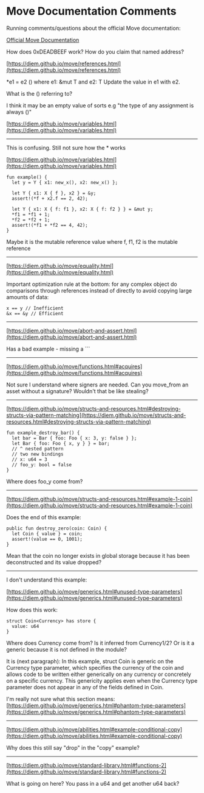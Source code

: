 # Move Documentation Comments

Running comments/questions about the official Move documentation:

[Official Move Documentation](https://diem.github.io/move/)

How does 0xDEADBEEF work? How do you claim that named address?

[https://diem.github.io/move/references.html](https://diem.github.io/move/references.html)

\*e1 = e2 () where e1: &mut T and e2: T Update the value in e1 with e2.

What is the () referring to?

I think it may be an empty value of sorts
e.g "the type of any assignment is always ()"

[https://diem.github.io/move/variables.html](https://diem.github.io/move/variables.html)

---

This is confusing. Still not sure how the \* works

[https://diem.github.io/move/variables.html](https://diem.github.io/move/variables.html)

```move
fun example() {
  let y = Y { x1: new_x(), x2: new_x() };

  let Y { x1: X { f }, x2 } = &y;
  assert!(*f + x2.f == 2, 42);

  let Y { x1: X { f: f1 }, x2: X { f: f2 } } = &mut y;
  *f1 = *f1 + 1;
  *f2 = *f2 + 1;
  assert!(*f1 + *f2 == 4, 42);
}
```

Maybe it is the mutable reference value where f, f1, f2 is the mutable reference

---

[https://diem.github.io/move/equality.html](https://diem.github.io/move/equality.html)

Important optimization rule at the bottom: for any complex object do comparisons through references instead of directly to avoid copying large amounts of data:

```
x == y // Inefficient
&x == &y // Efficient
```

---

[https://diem.github.io/move/abort-and-assert.html](https://diem.github.io/move/abort-and-assert.html)

Has a bad example - missing a ```

---

[https://diem.github.io/move/functions.html#acquires](https://diem.github.io/move/functions.html#acquires)

Not sure I understand where signers are needed. Can you move_from an asset without a signature? Wouldn't that be like stealing?

---

[https://diem.github.io/move/structs-and-resources.html#destroying-structs-via-pattern-matching](https://diem.github.io/move/structs-and-resources.html#destroying-structs-via-pattern-matching)

```move
fun example_destroy_bar() {
  let bar = Bar { foo: Foo { x: 3, y: false } };
  let Bar { foo: Foo { x, y } } = bar;
  // ^ nested pattern
  // two new bindings
  // x: u64 = 3
  // foo_y: bool = false
}
```

Where does foo_y come from?

---

[https://diem.github.io/move/structs-and-resources.html#example-1-coin](https://diem.github.io/move/structs-and-resources.html#example-1-coin)

Does the end of this example:

```move
public fun destroy_zero(coin: Coin) {
  let Coin { value } = coin;
  assert!(value == 0, 1001);
}
```

Mean that the coin no longer exists in global storage because it has been deconstructed and its value dropped?

---

I don't understand this example:

[https://diem.github.io/move/generics.html#unused-type-parameters](https://diem.github.io/move/generics.html#unused-type-parameters)

How does this work:

```move
struct Coin<Currency> has store {
  value: u64
}
```

Where does Currency come from? Is it inferred from Currency1/2? Or is it a generic because it is not defined in the module?

It is (next paragraph): In this example, struct Coin<Currency> is generic on the Currency type parameter, which specifies the currency of the coin and allows code to be written either generically on any currency or concretely on a specific currency. This genericity applies even when the Currency type parameter does not appear in any of the fields defined in Coin.

I'm really not sure what this section means:
[https://diem.github.io/move/generics.html#phantom-type-parameters](https://diem.github.io/move/generics.html#phantom-type-parameters)

---

[https://diem.github.io/move/abilities.html#example-conditional-copy](https://diem.github.io/move/abilities.html#example-conditional-copy)

Why does this still say "drop" in the "copy" example?

---

[https://diem.github.io/move/standard-library.html#functions-2](https://diem.github.io/move/standard-library.html#functions-2)

What is going on here? You pass in a u64 and get another u64 back?
